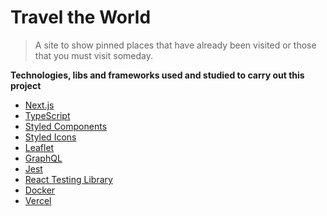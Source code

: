 # Travel the World

> A site to show pinned places that have already been visited or those that you must visit someday.

**Technologies, libs and frameworks used and studied to carry out this project** <br>

- [Next.js](https://nextjs.org/)
- [TypeScript](https://www.typescriptlang.org/)
- [Styled Components](https://styled-components.com/)
- [Styled Icons](https://styled-icons.dev/)
- [Leaflet](https://leafletjs.com/)
- [GraphQL](https://graphql.org/)
- [Jest](https://jestjs.io/)
- [React Testing Library](https://testing-library.com/docs/react-testing-library/intro/)
- [Docker](https://www.docker.com/)
- [Vercel](https://www.vercel.com)
